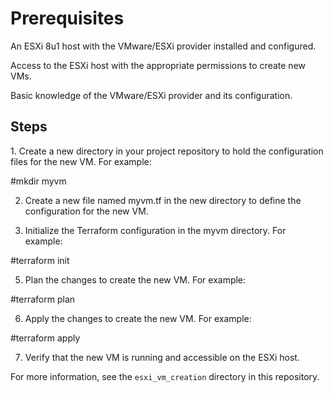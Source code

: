 <h1>Prerequisites</h1>

An ESXi 8u1 host with the VMware/ESXi provider installed and configured.

Access to the ESXi host with the appropriate permissions to create new VMs.

Basic knowledge of the VMware/ESXi provider and its configuration.

<h2>Steps</h2>
1. Create a new directory in your project repository to hold the configuration files for the new VM. For example:

#mkdir myvm

2. Create a new file named myvm.tf in the new directory to define the configuration for the new VM.

3. Initialize the Terraform configuration in the myvm directory. For example:

#terraform init

5. Plan the changes to create the new VM. For example:

#terraform plan

6. Apply the changes to create the new VM. For example:

#terraform apply

7. Verify that the new VM is running and accessible on the ESXi host.

For more information, see the `esxi_vm_creation` directory in this repository.

